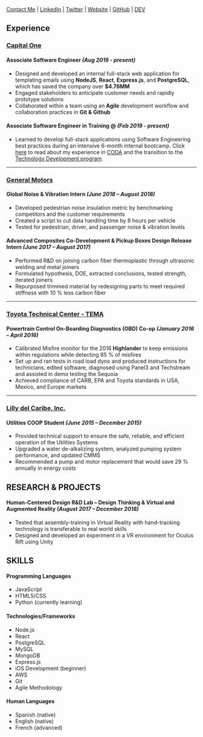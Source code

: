 
[Contact Me](mailto:leiracodes@gmail.com) | [LinkedIn](https://www.linkedin.com/in/leirasanchez/) | [Twitter](https://twitter.com/MechEngSanchez) | [Website](http://leirasanchez.com) | [GitHub](https://github.com/leira-sanchez/) | [DEV](https://dev.to/leirasanchez)

## Experience

### [Capital One](http://capitalone.com)
#### Associate Software Engineer *(Aug 2019 - present)*

- Designed and developed an internal full-stack web application for templating emails using **NodeJS**, **React**, **Express.js**, and **PostgreSQL**, which has saved the company over **$4.76MM**
- Engaged stakeholders to anticipate customer needs and rapidly prototype solutions
- Collaborated within a team using an **Agile** development workflow and collaboration practices in **Git & Github**


#### Associate Software Engineer in Training @ _(Feb 2019 - present)_

- Learned to develop full-stack applications using Software Engineering best practices during an intensive 6-month internal bootcamp. Click [here](https://www.capitalone.com/tech/culture/my-journey-through-capital-one-developer-academy/) to read about my experience in [CODA](https://campus.capitalone.com/coda-program/) and the transition to the [Technology Development program](https://campus.capitalone.com/technology-program). 

______
### [General Motors](https://www.gm.com/)
#### Global Noise & Vibration Intern  _(June 2018 – August 2018)_

- Developed pedestrian noise insulation metric by benchmarking competitors and the customer requirements 
- Created a script to cut data handling time by 8 hours per vehicle
- Tested for pedestrian, driver, and passenger noise & vibration levels

#### Advanced Composites Co-Development & Pickup Boxes Design Release Intern _(June 2017 – August 2017)_
- Performed R&D on joining carbon fiber thermoplastic through ultrasonic welding and metal joiners
- Formulated hypothesis, DOE, extracted conclusions, tested strength, iterated joiners
- Repurposed trimmed material by redesigning parts to meet required stiffness with 10 % less carbon fiber

_____
### [Toyota Technical Center - TEMA](https://pressroom.toyota.com/toyota-motor-engineering-manufacturing-north-america-inc-tema-fact-sheet/)
#### Powertrain Control On-Boarding Diagnostics (OBD) Co-op _(January 2016 – April 2016)_ 
- Calibrated Misfire monitor for the 2016 **Highlander** to keep emissions within regulations while detecting 85 % of misfires
- Set up and ran tests in road load dyno and produced instructions for technicians, edited software, diagnosed using
Panel3 and Techstream and assisted in demo testing the Sequoia
- Achieved compliance of CARB, EPA and Toyota standards in USA, Mexico, and Europe markets

______
### [Lilly del Caribe, Inc.](https://www.lilly.com/)
#### Utilities COOP Student _(June 2015 – December 2015)_
- Provided technical support to ensure the safe, reliable, and efficient operation of the Utilities Systems 
- Upgraded a water de-alkalizing system, analyzed pumping system performance, and updated CMMS
- Recommended a pump and motor replacement that would save 29 % annually in energy costs

## RESEARCH & PROJECTS
#### Human-Centered Design R&D Lab – Design Thinking & Virtual and Augmented Reality _(August 2017 – December 2018)_
- Tested that assembly-training in Virtual Reality with hand-tracking technology is transferable to real world skills
- Designed and developed an experiment in a VR environment for Oculus Rift using Unity

## SKILLS
#### Programming Languages
 - JavaScript 
 - HTML5/CSS 
 - Python (currently learning)

#### Technologies/Frameworks
- Node.js
- React
- PostgreSQL
- MySQL
- MongoDB
- Express.js
- iOS Development (beginner)
- AWS
-  Git
- Agile Methodology

#### Human Languages 
- Spanish (native)
- English (native)
- French (advanced)
